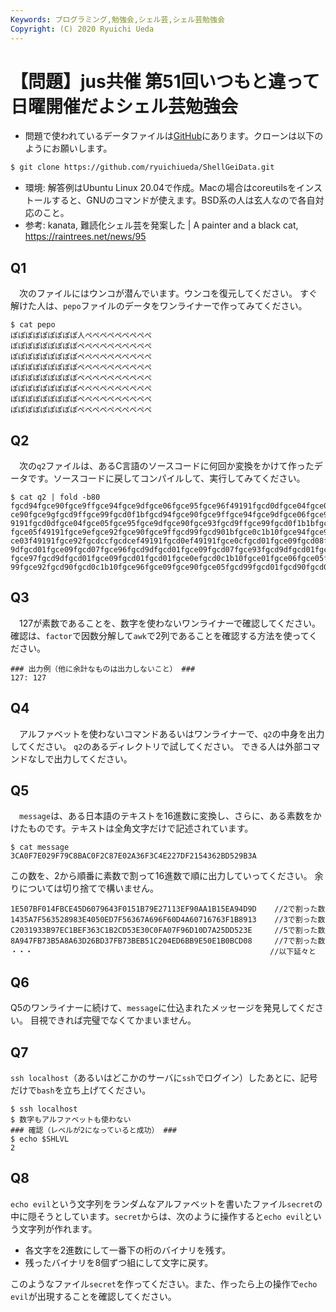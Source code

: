 ```yaml
---
Keywords: プログラミング,勉強会,シェル芸,シェル芸勉強会
Copyright: (C) 2020 Ryuichi Ueda
---
```


# 【問題】jus共催 第51回いつもと違って日曜開催だよシェル芸勉強会

* 問題で使われているデータファイルは[GitHub](https://github.com/ryuichiueda/ShellGeiData/tree/master/vol.51)にあります。クローンは以下のようにお願いします。

```bash
$ git clone https://github.com/ryuichiueda/ShellGeiData.git
```

* 環境: 解答例はUbuntu Linux 20.04で作成。Macの場合はcoreutilsをインストールすると、GNUのコマンドが使えます。BSD系の人は玄人なので各自対応のこと。
* 参考: kanata, 難読化シェル芸を発案した | A painter and a black cat, https://raintrees.net/news/95

## Q1

　次のファイルにはウンコが潜んでいます。ウンコを復元してください。
すぐ解けた人は、`pepo`ファイルのデータをワンライナーで作ってみてください。

```
$ cat pepo 
ぽぽぽぽぽぽぽぽぽ人ぺぺぺぺぺぺぺぺぺ
ぽぽぽぽぽぽぽぽぽぺぺぺぺぺぺぺぺぺぺ
ぽぽぽぽぽぽぽぽぽぺぺぺぺぺぺぺぺぺぺ
ぽぽぽぽぽぽぽぽぽぺぺぺぺぺぺぺぺぺぺ
ぽぽぽぽぽぽぽぽぽぺぺぺぺぺぺぺぺぺぺ
ぽぽぽぽぽぽぽぽぽぺぺぺぺぺぺぺぺぺぺ
ぽぽぽぽぽぽぽぽぽぺぺぺぺぺぺぺぺぺぺ
ぽぽぽぽぽぽぽぽぽぺぺぺぺぺぺぺぺぺぺ
```

## Q2

　次の`q2`ファイルは、あるC言語のソースコードに何回か変換をかけて作ったデータです。ソースコードに戻してコンパイルして、実行してみてください。

```
$ cat q2 | fold -b80
fgcd94fgce90fgce9ffgce94fgce9dfgce06fgce95fgce96f49191fgcd0dfgce04fgce05fgce95fg
ce90fgce9gfgcd9ffgce99fgcd0f1bfgcd94fgce90fgce9ffgce94fgce9dfgce06fgce95fgce96f4
9191fgcd0dfgce04fgce05fgce95fgce9dfgce90fgce93fgcd9ffgce99fgcd0f1b1bfgce90fgce9f
fgce05f49191fgce9efgce92fgce90fgce9ffgcd99fgcd901bfgce0c1b10fgce94fgce99fgce92fg
ce03f49191fgce92fgcdccfgcdcef49191fgcd0ef49191fgce0cfgcd01fgce09fgcd08fgcd06fgcd
9dfgcd01fgce09fgcd07fgce96fgcd9dfgcd01fgce09fgcd07fgce93fgcd9dfgcd01fgce09fgcd07
fgce97fgcd9dfgcd01fgce09fgcd01fgcd01fgce0efgcd0c1b10fgce01fgce06fgce05fgce04fgcd
99fgce92fgcd90fgcd0c1b10fgce96fgce09fgce90fgce05fgcd99fgcd01fgcd90fgcd0c1bfgce0e
```


## Q3

　127が素数であることを、数字を使わないワンライナーで確認してください。
確認は、`factor`で因数分解して`awk`で2列であることを確認する方法を使ってください。

```
### 出力例（他に余計なものは出力しないこと） ###
127: 127
```

## Q4


　アルファベットを使わないコマンドあるいはワンライナーで、`q2`の中身を出力してください。
`q2`のあるディレクトリで試してください。
できる人は外部コマンドなしで出力してください。

## Q5

　`message`は、ある日本語のテキストを16進数に変換し、さらに、ある素数をかけたものです。テキストは全角文字だけで記述されています。

```
$ cat message
3CA0F7E029F79C8BAC0F2C87E02A36F3C4E227DF2154362BD529B3A
```

この数を、2から順番に素数で割って16進数で順に出力していってください。
余りについては切り捨てで構いません。


```
1E507BF014FBCE45D6079643F0151B79E27113EF90AA1B15EA94D9D    //2で割った数
1435A7F563528983E4050ED7F56367A696F60D4A60716763F1B8913    //3で割った数
C2031933B97EC1BEF363C1B2CD53E30C0FA07F96D10D7A25DD523E     //5で割った数
8A947FB73B5A8A63D26BD37FB73BEB51C204ED6BB9E50E1B0BCD08     //7で割った数
・・・                                                     //以下延々と
```

## Q6

Q5のワンライナーに続けて、`message`に仕込まれたメッセージを発見してください。
目視できれば完璧でなくてかまいません。

## Q7 

`ssh localhost`（あるいはどこかのサーバに`ssh`でログイン）したあとに、記号だけで`bash`を立ち上げてください。

```
$ ssh localhost
$ 数字もアルファベットも使わない
### 確認（レベルが2になっていると成功） ###
$ echo $SHLVL
2
```

## Q8

`echo evil`という文字列をランダムなアルファベットを書いたファイル`secret`の中に隠そうとしています。`secret`からは、次のように操作すると`echo evil`という文字列が作れます。

* 各文字を2進数にして一番下の桁のバイナリを残す。
* 残ったバイナリを8個ずつ組にして文字に戻す。

このようなファイル`secret`を作ってください。また、作ったら上の操作で`echo evil`が出現することを確認してください。


